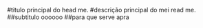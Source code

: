 #titulo principal do head me.
#descrição principal do mei read me.
##subtitulo
oooooo
##para que
serve apra
